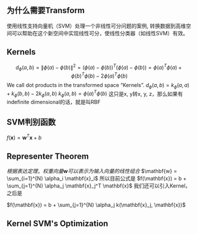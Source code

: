 ## 为什么需要Transform
使用线性支持向量机（SVM）处理一个非线性可分问题的案例, 转换数据到高维空间可以帮助在这个新空间中实现线性可分，使线性分类器（如线性SVM）有效。
## Kernels
$$d_{\phi}(a, b) = \|\phi(a) - \phi(b)\|^2
               = (\phi(a) - \phi(b))^T (\phi(a) - \phi(b))
               = \phi(a)^T \phi(a) + \phi(b)^T \phi(b) - 2 \phi(a)^T \phi(b)$$
We call dot products in the transformed space “Kernels”. 
$d_{\phi}(a, b) = k_{\phi}(a, a) + k_{\phi}(b, b) - 2k_{\phi}(a, b)$
$k_{\phi}(a, b) = \phi(a)^T \phi(b)$
这只是x, y转x, y, z，那么如果有indefinite dimensional的话，就是叫RBF

## SVM判别函数
$f(\mathbf{x}) = \mathbf{w}^T \mathbf{x} + b$
## Representer Theorem
$根据表达定理，权重向量 \mathbf{w} 可以表示为输入向量的线性组合$
$\mathbf{w} = \sum_{i=1}^{N} \alpha_i \mathbf{x}_i$
所以目前公式是
$f(\mathbf{x}) = b + \sum_{j=1}^{N} \alpha_j \mathbf{x}_j^T \mathbf{x}$
我们还可以引入Kernel，之后是

$f(\mathbf{x}) = b + \sum_{j=1}^{N} \alpha_j k(\mathbf{x}_j, \mathbf{x})$

## Kernel SVM's Optimization
